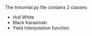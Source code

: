 The trinomial.py file contains 2 classes:
- Hull White
- Black Karasinski
- Yield Interpolation function
  
